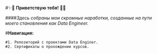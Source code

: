 #✨👋 **Приветствую тебя!**  👋✨

####*Здесь собраны мои скромные наработки, созданные на пути моего становления как Data Engineer.*


#**Навигация:**

    #1. Репозиторий с проектами Data Enginer.
    #2. Сертификаты о прохождении курсов.
<!--
**brrndalex/brrndalex** is a ✨ _special_ ✨ repository because its `README.md` (this file) appears on your GitHub profile.

Here are some ideas to get you started:

- 🔭 I’m currently working on ...
- 🌱 I’m currently learning ...
- 👯 I’m looking to collaborate on ...
- 🤔 I’m looking for help with ...
- 💬 Ask me about ...
- 📫 How to reach me: ...
- 😄 Pronouns: ...
- ⚡ Fun fact: ...
-->
